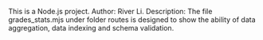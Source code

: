This is a Node.js project.
Author: River Li.
Description: The file grades_stats.mjs under folder routes is designed to show the ability of data aggregation, data indexing and schema validation. 
